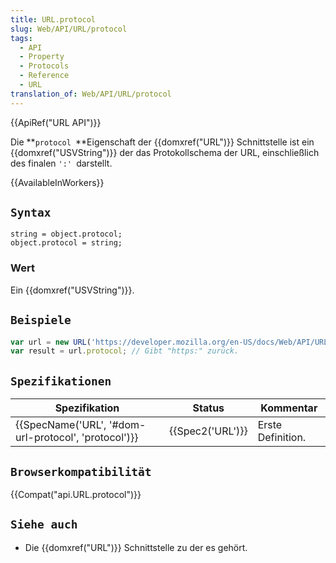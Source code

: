 ```yaml
---
title: URL.protocol
slug: Web/API/URL/protocol
tags:
  - API
  - Property
  - Protocols
  - Reference
  - URL
translation_of: Web/API/URL/protocol
---
```

{{ApiRef("URL API")}}

Die **`protocol `**Eigenschaft der {{domxref("URL")}} Schnittstelle ist ein {{domxref("USVString")}} der das Protokollschema der URL, einschließlich des finalen `':' `darstellt.

{{AvailableInWorkers}}

## `Syntax`

    string = object.protocol;
    object.protocol = string;

### Wert

Ein {{domxref("USVString")}}.

## `Beispiele`

```js
var url = new URL('https://developer.mozilla.org/en-US/docs/Web/API/URL/protocol');
var result = url.protocol; // Gibt "https:" zurück.
```

## `Spezifikationen`

| Spezifikation                                                        | Status               | Kommentar         |
| -------------------------------------------------------------------- | -------------------- | ----------------- |
| {{SpecName('URL', '#dom-url-protocol', 'protocol')}} | {{Spec2('URL')}} | Erste Definition. |

## `Browserkompatibilität`

{{Compat("api.URL.protocol")}}

## `Siehe auch`

- Die {{domxref("URL")}} Schnittstelle zu der es gehört.

